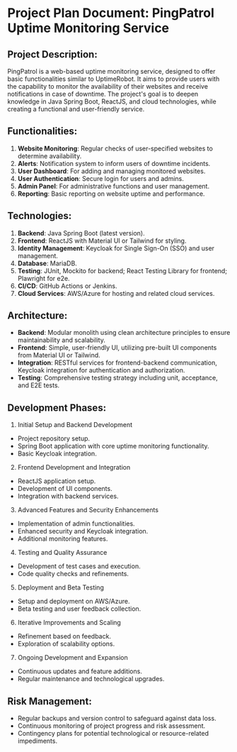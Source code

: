 # Project Plan Document: PingPatrol Uptime Monitoring Service

## Project Description:

PingPatrol is a web-based uptime monitoring service, designed to offer basic functionalities similar to UptimeRobot. It aims to provide users with the capability to monitor the availability of their websites and receive notifications in case of downtime. The project's goal is to deepen knowledge in Java Spring Boot, ReactJS, and cloud technologies, while creating a functional and user-friendly service.


## Functionalities:

1. **Website Monitoring**: Regular checks of user-specified websites to determine availability.
2. **Alerts**: Notification system to inform users of downtime incidents.
3. **User Dashboard**: For adding and managing monitored websites.
4. **User Authentication**: Secure login for users and admins.
5. **Admin Panel**: For administrative functions and user management.
6. **Reporting**: Basic reporting on website uptime and performance.

## Technologies:

1. **Backend**: Java Spring Boot (latest version).
2. **Frontend**: ReactJS with Material UI or Tailwind for styling.
3. **Identity Management**: Keycloak for Single Sign-On (SSO) and user management.
4. **Database**: MariaDB.
5. **Testing**: JUnit, Mockito for backend; React Testing Library for frontend; Plawright for e2e.
6. **CI/CD**: GitHub Actions or Jenkins.
7. **Cloud Services**: AWS/Azure for hosting and related cloud services.


## Architecture:

- **Backend**: Modular monolith using clean architecture principles to ensure maintainability and scalability.
- **Frontend**: Simple, user-friendly UI, utilizing pre-built UI components from Material UI or Tailwind.
- **Integration**: RESTful services for frontend-backend communication, Keycloak integration for authentication and authorization.
- **Testing**: Comprehensive testing strategy including unit, acceptance, and E2E tests.

## Development Phases:

1. Initial Setup and Backend Development
- Project repository setup.
- Spring Boot application with core uptime monitoring functionality.
- Basic Keycloak integration.

2. Frontend Development and Integration
- ReactJS application setup.
- Development of UI components.
- Integration with backend services.

3. Advanced Features and Security Enhancements
- Implementation of admin functionalities.
- Enhanced security and Keycloak integration.
- Additional monitoring features.

4. Testing and Quality Assurance
- Development of test cases and execution.
- Code quality checks and refinements.

5. Deployment and Beta Testing
- Setup and deployment on AWS/Azure.
- Beta testing and user feedback collection.

6. Iterative Improvements and Scaling
- Refinement based on feedback.
- Exploration of scalability options.

7. Ongoing Development and Expansion
- Continuous updates and feature additions.
- Regular maintenance and technological upgrades.


## Risk Management:
- Regular backups and version control to safeguard against data loss.
- Continuous monitoring of project progress and risk assessment.
- Contingency plans for potential technological or resource-related impediments.